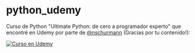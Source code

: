 # python_udemy
Curso de Python "Ultimate Python: de cero a programador experto" que encontré en Udemy por parte de [@nschurmann](https://github.com/nschurmann) (Gracias por tu contenido!):

[![Curso en Udemy](https://www.udemy.com/staticx/udemy/images/v6/logo-coral.svg)](https://www.udemy.com/course/ultimate-python-de-cero-a-programador-experto/)
